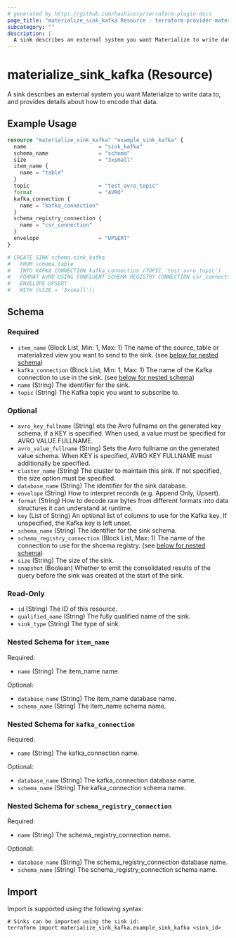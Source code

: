 ```yaml
---
# generated by https://github.com/hashicorp/terraform-plugin-docs
page_title: "materialize_sink_kafka Resource - terraform-provider-materialize"
subcategory: ""
description: |-
  A sink describes an external system you want Materialize to write data to, and provides details about how to encode that data.
---
```


# materialize_sink_kafka (Resource)

A sink describes an external system you want Materialize to write data to, and provides details about how to encode that data.

## Example Usage

```terraform
resource "materialize_sink_kafka" "example_sink_kafka" {
  name                       = "sink_kafka"
  schema_name                = "schema"
  size                       = "3xsmall"
  item_name {
    name = "table"
  }
  topic                      = "test_avro_topic"
  format                     = "AVRO"
  kafka_connection {
    name = "kafka_connection"
  }
  schema_registry_connection {
    name = "csr_connection"
  }
  envelope                   = "UPSERT"
}

# CREATE SINK schema.sink_kafka
#   FROM schema.table
#   INTO KAFKA CONNECTION kafka_connection (TOPIC 'test_avro_topic')
#   FORMAT AVRO USING CONFLUENT SCHEMA REGISTRY CONNECTION csr_connection
#   ENVELOPE UPSERT
#   WITH (SIZE = '3xsmall');
```

<!-- schema generated by tfplugindocs -->
## Schema

### Required

- `item_name` (Block List, Min: 1, Max: 1) The name of the source, table or materialized view you want to send to the sink. (see [below for nested schema](#nestedblock--item_name))
- `kafka_connection` (Block List, Min: 1, Max: 1) The name of the Kafka connection to use in the sink. (see [below for nested schema](#nestedblock--kafka_connection))
- `name` (String) The identifier for the sink.
- `topic` (String) The Kafka topic you want to subscribe to.

### Optional

- `avro_key_fullname` (String) ets the Avro fullname on the generated key schema, if a KEY is specified. When used, a value must be specified for AVRO VALUE FULLNAME.
- `avro_value_fullname` (String) Sets the Avro fullname on the generated value schema. When KEY is specified, AVRO KEY FULLNAME must additionally be specified.
- `cluster_name` (String) The cluster to maintain this sink. If not specified, the size option must be specified.
- `database_name` (String) The identifier for the sink database.
- `envelope` (String) How to interpret records (e.g. Append Only, Upsert).
- `format` (String) How to decode raw bytes from different formats into data structures it can understand at runtime.
- `key` (List of String) An optional list of columns to use for the Kafka key. If unspecified, the Kafka key is left unset.
- `schema_name` (String) The identifier for the sink schema.
- `schema_registry_connection` (Block List, Max: 1) The name of the connection to use for the shcema registry. (see [below for nested schema](#nestedblock--schema_registry_connection))
- `size` (String) The size of the sink.
- `snapshot` (Boolean) Whether to emit the consolidated results of the query before the sink was created at the start of the sink.

### Read-Only

- `id` (String) The ID of this resource.
- `qualified_name` (String) The fully qualified name of the sink.
- `sink_type` (String) The type of sink.

<a id="nestedblock--item_name"></a>
### Nested Schema for `item_name`

Required:

- `name` (String) The item_name name.

Optional:

- `database_name` (String) The item_name database name.
- `schema_name` (String) The item_name schema name.


<a id="nestedblock--kafka_connection"></a>
### Nested Schema for `kafka_connection`

Required:

- `name` (String) The kafka_connection name.

Optional:

- `database_name` (String) The kafka_connection database name.
- `schema_name` (String) The kafka_connection schema name.


<a id="nestedblock--schema_registry_connection"></a>
### Nested Schema for `schema_registry_connection`

Required:

- `name` (String) The schema_registry_connection name.

Optional:

- `database_name` (String) The schema_registry_connection database name.
- `schema_name` (String) The schema_registry_connection schema name.

## Import

Import is supported using the following syntax:

```shell
# Sinks can be imported using the sink id:
terraform import materialize_sink_kafka.example_sink_kafka <sink_id>
```
